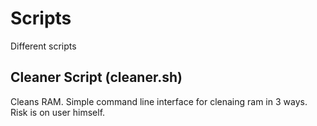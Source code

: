 # Scripts
Different scripts


## Cleaner Script (cleaner.sh)
Cleans RAM.
Simple command line interface for clenaing ram in 3 ways. Risk is on user himself.
